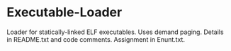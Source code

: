 # Executable-Loader

Loader for statically-linked ELF executables. Uses demand paging.
Details in README.txt and code comments. Assignment in Enunt.txt.
